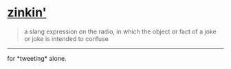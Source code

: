 # [zinkin'](https://l.thisworddoesnotexist.com/Po4K)

> a slang expression on the radio, in which the object or fact of a joke or joke
> is intended to confuse

---

for \*tweeting\* alone.
